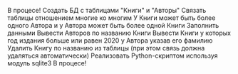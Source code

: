 В процесе!
Создать БД с таблицами "Книги" и "Авторы"
Связать таблицы отношением многие ко многим
У Книги может быть более одного Автора и у Автора может быть более одной Книги
Заполнить данными
Вывести Авторов по названию Книги
Вывести Книги у которых год издания больше или равен 2020 у Автора указав его фамилию
Удалить Книгу по названию из таблицы (при этом связь должна удаляться автоматически)
Реализовать Python-скриптом используя модуль sqlite3
В процесе!